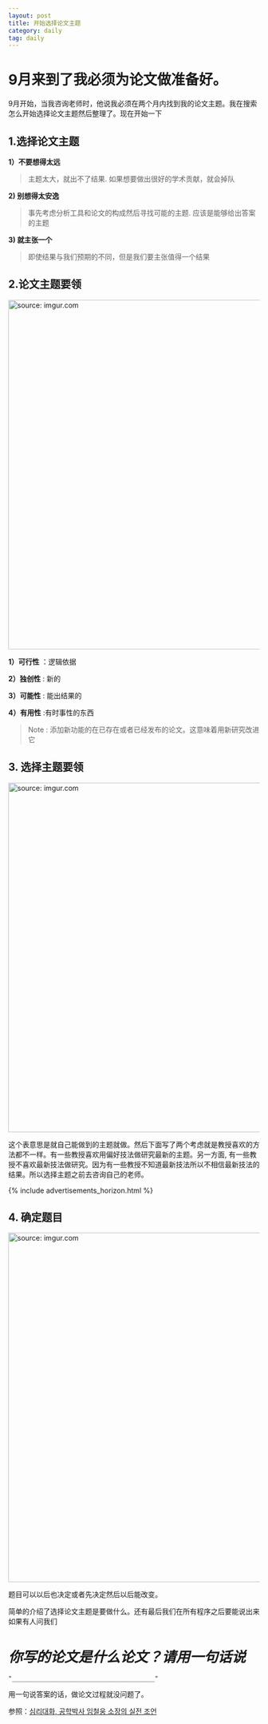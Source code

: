 ```yaml
---
layout: post
title: 开始选择论文主题
category: daily
tag: daily
---
```


# 9月来到了我必须为论文做准备好。

9月开始，当我咨询老师时，他说我必须在两个月内找到我的论文主题。我在搜索怎么开始选择论文主题然后整理了。现在开始一下

## 1.选择论文主题

**1）不要想得太远**

> 主题太大，就出不了结果. 如果想要做出很好的学术贡献，就会掉队


**2) 别想得太安逸**

> 事先考虑分析工具和论文的构成然后寻找可能的主题. 应该是能够给出答案的主题


**3) 就主张一个**

> 即使结果与我们预期的不同，但是我们要主张值得一个结果

## 2.论文主题要领

<a href="https://imgur.com/08aow8b"><img src="https://i.imgur.com/08aow8b.png" width="700px" title="source: imgur.com" /></a>

**1）可行性** ：逻辑依据

**2）独创性** : 新的

**3）可能性** : 能出结果的

**4）有用性** :有时事性的东西

> Note : 添加新功能的在已存在或者已经发布的论文。这意味着用新研究改进它

## 3. 选择主题要领

<a href="https://imgur.com/HCdLAca"><img src="https://i.imgur.com/HCdLAca.png" width="700px" title="source: imgur.com" /></a>

这个表意思是就自己能做到的主题就做。然后下面写了两个考虑就是教授喜欢的方法都不一样。有一些教授喜欢用偏好技法做研究最新的主题。另一方面, 有一些教授不喜欢最新技法做研究。因为有一些教授不知道最新技法所以不相信最新技法的结果。所以选择主题之前去咨询自己的老师。

{% include advertisements_horizon.html %}

## 4. 确定题目

<a href="https://imgur.com/vzYo1gH"><img src="https://i.imgur.com/vzYo1gH.png" width="700px" title="source: imgur.com" /></a>

题目可以以后也决定或者先决定然后以后能改变。

简单的介绍了选择论文主题是要做什么。还有最后我们在所有程序之后要能说出来如果有人问我们

# ***你写的论文是什么论文？请用一句话说***

```
"________________________________________"
```

用一句说答案的话，做论文过程就没问题了。

参照：[심리대화, 공학박사 임철웅 소장의 실전 조언](https://www.youtube.com/watch?v=34Ptl4aJfek)
